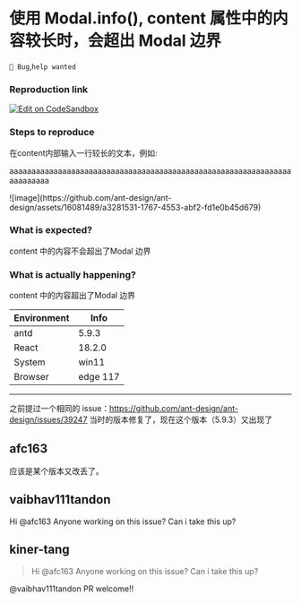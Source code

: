 # 使用 Modal.info(), content 属性中的内容较长时，会超出 Modal 边界

`🐛 Bug`,`help wanted`

### Reproduction link

[![Edit on CodeSandbox](https://codesandbox.io/static/img/play-codesandbox.svg)](https://codesandbox.io/s/wr72f7?file=/demo.tsx)

### Steps to reproduce

在content内部输入一行较长的文本，例如:
<p>aaaaaaaaaaaaaaaaaaaaaaaaaaaaaaaaaaaaaaaaaaaaaaaaaaaaaaaaaaaaaaaaaaaaaaaaa</p>
![image](https://github.com/ant-design/ant-design/assets/16081489/a3281531-1767-4553-abf2-fd1e0b45d679)

### What is expected?

content 中的内容不会超出了Modal 边界

### What is actually happening?

content 中的内容超出了Modal 边界

| Environment | Info     |
| ----------- | -------- |
| antd        | 5.9.3    |
| React       | 18.2.0   |
| System      | win11    |
| Browser     | edge 117 |

---

之前提过一个相同的 issue：https://github.com/ant-design/ant-design/issues/39247
当时的版本修复了，现在这个版本（5.9.3）又出现了

<!-- generated by ant-design-issue-helper. DO NOT REMOVE -->

## afc163

应该是某个版本又改丢了。

## vaibhav111tandon

Hi @afc163 Anyone working on this issue? Can i take this up?

## kiner-tang

> Hi @afc163 Anyone working on this issue? Can i take this up?

@vaibhav111tandon PR welcome!!
